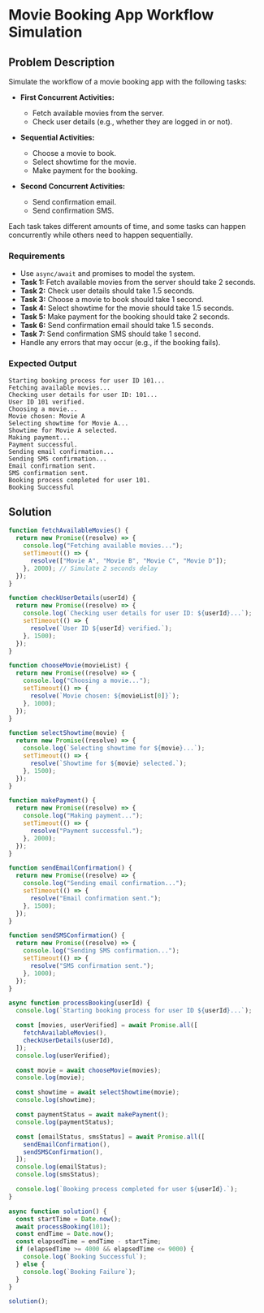 # Movie Booking App Workflow Simulation

## Problem Description

Simulate the workflow of a movie booking app with the following tasks:
- **First Concurrent Activities:**
  - Fetch available movies from the server.
  - Check user details (e.g., whether they are logged in or not).

- **Sequential Activities:**
  - Choose a movie to book.
  - Select showtime for the movie.
  - Make payment for the booking.

- **Second Concurrent Activities:**
  - Send confirmation email.
  - Send confirmation SMS.

Each task takes different amounts of time, and some tasks can happen concurrently while others need to happen sequentially.

### Requirements
- Use `async/await` and promises to model the system.
- **Task 1:** Fetch available movies from the server should take 2 seconds.
- **Task 2:** Check user details should take 1.5 seconds.
- **Task 3:** Choose a movie to book should take 1 second.
- **Task 4:** Select showtime for the movie should take 1.5 seconds.
- **Task 5:** Make payment for the booking should take 2 seconds.
- **Task 6:** Send confirmation email should take 1.5 seconds.
- **Task 7:** Send confirmation SMS should take 1 second.
- Handle any errors that may occur (e.g., if the booking fails).

### Expected Output
```
Starting booking process for user ID 101...
Fetching available movies...
Checking user details for user ID: 101...
User ID 101 verified.
Choosing a movie...
Movie chosen: Movie A
Selecting showtime for Movie A...
Showtime for Movie A selected.
Making payment...
Payment successful.
Sending email confirmation...
Sending SMS confirmation...
Email confirmation sent.
SMS confirmation sent.
Booking process completed for user 101.
Booking Successful
```

## Solution

```javascript
function fetchAvailableMovies() {
  return new Promise((resolve) => {
    console.log("Fetching available movies...");
    setTimeout(() => {
      resolve(["Movie A", "Movie B", "Movie C", "Movie D"]);
    }, 2000); // Simulate 2 seconds delay
  });
}

function checkUserDetails(userId) {
  return new Promise((resolve) => {
    console.log(`Checking user details for user ID: ${userId}...`);
    setTimeout(() => {
      resolve(`User ID ${userId} verified.`);
    }, 1500);
  });
}

function chooseMovie(movieList) {
  return new Promise((resolve) => {
    console.log("Choosing a movie...");
    setTimeout(() => {
      resolve(`Movie chosen: ${movieList[0]}`);
    }, 1000);
  });
}

function selectShowtime(movie) {
  return new Promise((resolve) => {
    console.log(`Selecting showtime for ${movie}...`);
    setTimeout(() => {
      resolve(`Showtime for ${movie} selected.`);
    }, 1500);
  });
}

function makePayment() {
  return new Promise((resolve) => {
    console.log("Making payment...");
    setTimeout(() => {
      resolve("Payment successful.");
    }, 2000);
  });
}

function sendEmailConfirmation() {
  return new Promise((resolve) => {
    console.log("Sending email confirmation...");
    setTimeout(() => {
      resolve("Email confirmation sent.");
    }, 1500);
  });
}

function sendSMSConfirmation() {
  return new Promise((resolve) => {
    console.log("Sending SMS confirmation...");
    setTimeout(() => {
      resolve("SMS confirmation sent.");
    }, 1000);
  });
}

async function processBooking(userId) {
  console.log(`Starting booking process for user ID ${userId}...`);

  const [movies, userVerified] = await Promise.all([
    fetchAvailableMovies(),
    checkUserDetails(userId),
  ]);
  console.log(userVerified);

  const movie = await chooseMovie(movies);
  console.log(movie);

  const showtime = await selectShowtime(movie);
  console.log(showtime);

  const paymentStatus = await makePayment();
  console.log(paymentStatus);

  const [emailStatus, smsStatus] = await Promise.all([
    sendEmailConfirmation(),
    sendSMSConfirmation(),
  ]);
  console.log(emailStatus);
  console.log(smsStatus);

  console.log(`Booking process completed for user ${userId}.`);
}

async function solution() {
  const startTime = Date.now();
  await processBooking(101);
  const endTime = Date.now();
  const elapsedTime = endTime - startTime;
  if (elapsedTime >= 4000 && elapsedTime <= 9000) {
    console.log(`Booking Successful`);
  } else {
    console.log(`Booking Failure`);
  }
}

solution();
```